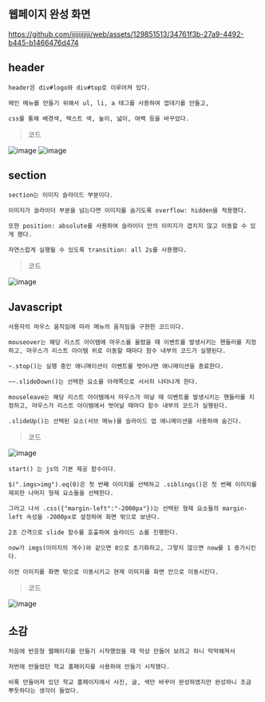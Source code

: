 ## 웹페이지 완성 화면

https://github.com/ijijijijiji/web/assets/129851513/34761f3b-27a9-4492-b445-b1466476d474

## header
    header은 div#logo와 div#top로 이루어져 있다.

    메인 메뉴를 만들기 위해서 ul, li, a 태그를 사용하여 껍데기를 만들고,

    css를 통해 배경색, 텍스트 색, 높이, 넓이, 여백 등을 바꾸었다.

> 코드

![image](https://github.com/ijijijijiji/web/assets/129851513/64639bbe-487c-4788-a56a-ce754d44c458)   ![image](https://github.com/ijijijijiji/web/assets/129851513/b3d9951f-3b6f-451b-a370-638c9ed24f42)

## section
    section는 이미지 슬라이드 부분이다.

    이미지가 슬라이더 부분을 넘는다면 이미지를 숨기도록 overflow: hidden을 적용했다.

    또한 position: absolute를 사용하여 슬라이더 안의 이미지가 겹치지 않고 이동할 수 있게 했다.

    자연스럽게 실행될 수 있도록 transition: all 2s를 사용했다.


> 코드

![image](https://github.com/ijijijijiji/web/assets/129851513/4c3c830f-ff3e-4067-8f51-77894bf7a923)



## Javascript
    사용자의 마우스 움직임에 따라 메뉴의 움직임을 구현한 코드이다.
    
    mouseover는 해당 리스트 아이템에 마우스를 올렸을 때 이벤트를 발생시키는 핸들러를 지정하고, 마우스가 리스트 아이템 위로 이동할 때마다 함수 내부의 코드가 실행된다.

    ~.stop()는 실행 중인 애니메이션이 이벤트를 벗어나면 애니메이션을 종료한다.

    ~~.slideDown()는 선택한 요소를 아래쪽으로 서서히 나타나게 한다.

    mouseleave는 해당 리스트 아이템에서 마우스가 떠날 때 이벤트를 발생시키는 핸들러를 지정하고, 마우스가 리스트 아이템에서 벗어날 때마다 함수 내부의 코드가 실행된다.

    .slideUp()는 선택된 요소(서브 메뉴)를 슬라이드 업 애니메이션을 사용하여 숨긴다.



> 코드


![image](https://github.com/ijijijijiji/web/assets/129851513/1df6c145-6e67-4a05-bcc8-92804a7692e6)

    start() 는 js의 기본 제공 함수이다.
    
    $(".imgs>img").eq(0)은 첫 번째 이미지를 선택하고 .siblings()은 첫 번째 이미지를 제외한 나머지 형제 요소들을 선택한다.

    그러고 나서 .css({"margin-left":"-2000px"})는 선택된 형제 요소들의 margin-left 속성을 -2000px로 설정하여 화면 밖으로 보낸다.

    2초 간격으로 slide 함수를 호출하여 슬라이드 쇼를 진행한다.

    now가 imgs(이미지의 개수)와 같으면 0으로 초기화하고, 그렇지 않으면 now를 1 증가시킨다.
    
    이전 이미지를 화면 밖으로 이동시키고 현재 이미지를 화면 안으로 이동시킨다.

> 코드


![image](https://github.com/ijijijijiji/web/assets/129851513/9dce483c-b68d-40d5-afbb-131d3605029e)



## 소감 
    처음에 반응형 웹페이지를 만들기 시작했었을 때 막상 만들어 보려고 하니 막막해져서 
    
    저번에 만들었던 학교 홈페이지를 사용하여 만들기 시작했다.

    비록 만들어져 있던 학교 홈페이지에서 사진, 글, 색만 바꾸어 완성하였지만 완성하니 조금 뿌듯하다는 생각이 들었다.

